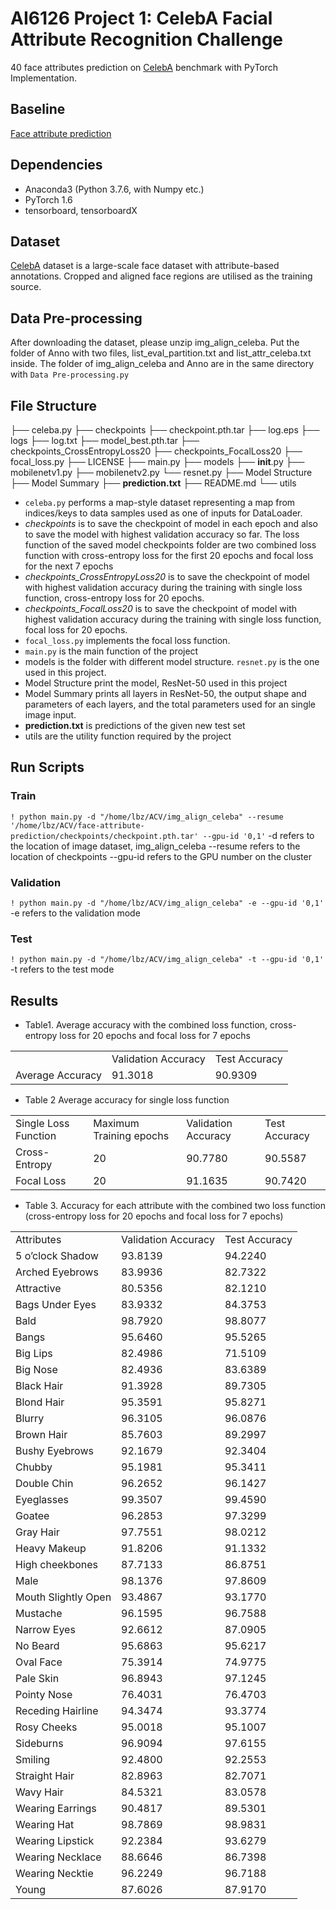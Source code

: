# AI6126 Project 1: CelebA Facial Attribute Recognition Challenge
40 face attributes prediction on [CelebA](http://mmlab.ie.cuhk.edu.hk/projects/CelebA.html) benchmark with PyTorch Implementation. 

## Baseline 

[Face attribute prediction](https://github.com/d-li14/face-attribute-prediction) 

## Dependencies

* Anaconda3 (Python 3.7.6, with Numpy etc.)
* PyTorch 1.6
* tensorboard, tensorboardX

## Dataset

[CelebA](http://mmlab.ie.cuhk.edu.hk/projects/CelebA.html) dataset is a large-scale face dataset with attribute-based annotations. Cropped and aligned face regions are utilised as the training source. 

## Data Pre-processing 

After downloading the dataset, please unzip img_align_celeba. Put the folder of Anno with two files, list_eval_partition.txt and list_attr_celeba.txt inside. The folder of img_align_celeba and Anno are in the same directory with `Data Pre-processing.py`

## File Structure

├── celeba.py
├── checkpoints
    ├── checkpoint.pth.tar
    ├── log.eps
    ├── logs
    ├── log.txt
    ├── model_best.pth.tar
├── checkpoints_CrossEntropyLoss20
├── checkpoints_FocalLoss20
├── focal_loss.py
├── LICENSE
├── main.py
├── models
    ├── __init__.py
    ├── mobilenetv1.py
    ├── mobilenetv2.py
    └── resnet.py
├── Model Structure
├── Model Summary
├── **prediction.txt**
├── README.md
└── utils

* `celeba.py` performs a map-style dataset representing a map from indices/keys to data samples used as one of inputs for DataLoader.
* *checkpoints* is to save the checkpoint of model in each epoch and also to save the model with highest validation accuracy so far. The loss function of the saved model checkpoints folder are two combined loss function with cross-entropy loss for the first 20 epochs and focal loss for the next 7 epochs
* *checkpoints_CrossEntropyLoss20* is to save the checkpoint of model with highest validation accuracy during the training with single loss function, cross-entropy loss for 20 epochs.
* *checkpoints_FocalLoss20* is to save the checkpoint of model with highest validation accuracy during the training with single loss function, focal loss for 20 epochs.
* `focal_loss.py` implements the focal loss function.
* `main.py` is the main function of the project
* models is the folder with different model structure. `resnet.py` is the one used in this project.
* Model Structure print the model, ResNet-50 used in this project
* Model Summary prints all layers in ResNet-50, the output shape and parameters of each layers, and the total parameters used for an single image input.
* **prediction.txt**  is predictions of the given new test set
* utils are the utility function required by the project

## Run Scripts 

### Train
`! python main.py -d "/home/lbz/ACV/img_align_celeba" --resume '/home/lbz/ACV/face-attribute-prediction/checkpoints/checkpoint.pth.tar' --gpu-id '0,1'`
-d refers to the location of image dataset, img_align_celeba
--resume refers to the location of checkpoints 
--gpu-id refers to the GPU number on the cluster 

### Validation 
`! python main.py -d "/home/lbz/ACV/img_align_celeba" -e --gpu-id '0,1' `
-e refers to the validation mode

### Test 
`! python main.py -d "/home/lbz/ACV/img_align_celeba" -t --gpu-id '0,1' `
-t refers to the test mode


## Results

* Table1. Average accuracy with the combined loss function, cross-entropy loss for 20 epochs and focal loss for 7 epochs 
<table class="table table-bordered table-striped table-condensed">
   <tr>
      <td></td>
      <td>Validation Accuracy </td>
      <td>Test Accuracy </td>
   </tr>
   <tr>
      <td>Average Accuracy </td>
      <td>91.3018 </td>
      <td>90.9309 </td>
   </tr>
</table>


* Table 2 Average accuracy for single loss function 
<table class="table table-bordered table-striped table-condensed">
   <tr>
      <td>Single Loss Function </td>
      <td>Maximum Training epochs </td>
      <td>Validation Accuracy </td>
      <td>Test Accuracy </td>
   </tr>
   <tr>
      <td>Cross-Entropy</td>
      <td>20</td>
      <td>90.7780 </td>
      <td>90.5587 </td>
   </tr>
   <tr>
      <td>Focal Loss</td>
      <td>20</td>
      <td>91.1635 </td>
      <td>90.7420 </td>
   </tr>
</table>


* Table 3. Accuracy for each attribute with the combined two loss function (cross-entropy loss for 20 epochs and focal loss for 7 epochs)
<table class="table table-bordered table-striped table-condensed">
   <tr>
      <td>Attributes </td>
      <td>Validation Accuracy </td>
      <td>Test Accuracy </td>
   </tr>
   <tr>
      <td>5 o’clock Shadow</td>
      <td>93.8139 </td>
      <td>94.2240 </td>
   </tr>
   <tr>
      <td>Arched Eyebrows</td>
      <td>83.9936 </td>
      <td>82.7322 </td>
   </tr>
   <tr>
      <td>Attractive</td>
      <td>80.5356 </td>
      <td>82.1210 </td>
   </tr>
   <tr>
      <td>Bags Under Eyes</td>
      <td>83.9332 </td>
      <td>84.3753 </td>
   </tr>
   <tr>
      <td>Bald</td>
      <td>98.7920 </td>
      <td>98.8077 </td>
   </tr>
   <tr>
      <td>Bangs</td>
      <td>95.6460 </td>
      <td>95.5265 </td>
   </tr>
   <tr>
      <td>Big Lips</td>
      <td>82.4986 </td>
      <td>71.5109 </td>
   </tr>
   <tr>
      <td>Big Nose</td>
      <td>82.4936 </td>
      <td>83.6389 </td>
   </tr>
   <tr>
      <td>Black Hair</td>
      <td>91.3928 </td>
      <td>89.7305 </td>
   </tr>
   <tr>
      <td>Blond Hair</td>
      <td>95.3591 </td>
      <td>95.8271 </td>
   </tr>
   <tr>
      <td>Blurry</td>
      <td>96.3105 </td>
      <td>96.0876 </td>
   </tr>
   <tr>
      <td>Brown Hair</td>
      <td>85.7603 </td>
      <td>89.2997 </td>
   </tr>
   <tr>
      <td>Bushy Eyebrows</td>
      <td>92.1679 </td>
      <td>92.3404 </td>
   </tr>
   <tr>
      <td>Chubby</td>
      <td>95.1981 </td>
      <td>95.3411 </td>
   </tr>
   <tr>
      <td>Double Chin</td>
      <td>96.2652 </td>
      <td>96.1427 </td>
   </tr>
   <tr>
      <td>Eyeglasses</td>
      <td>99.3507 </td>
      <td>99.4590 </td>
   </tr>
   <tr>
      <td>Goatee</td>
      <td>96.2853 </td>
      <td>97.3299 </td>
   </tr>
   <tr>
      <td>Gray Hair</td>
      <td>97.7551 </td>
      <td>98.0212 </td>
   </tr>
   <tr>
      <td>Heavy Makeup</td>
      <td>91.8206 </td>
      <td>91.1332 </td>
   </tr>
   <tr>
      <td>High cheekbones</td>
      <td>87.7133 </td>
      <td>86.8751 </td>
   </tr>
   <tr>
      <td>Male</td>
      <td>98.1376 </td>
      <td>97.8609 </td>
   </tr>
   <tr>
      <td>Mouth Slightly Open</td>
      <td>93.4867 </td>
      <td>93.1770 </td>
   </tr>
   <tr>
      <td>Mustache</td>
      <td>96.1595 </td>
      <td>96.7588 </td>
   </tr>
   <tr>
      <td>Narrow Eyes</td>
      <td>92.6612 </td>
      <td>87.0905 </td>
   </tr>
   <tr>
      <td>No Beard</td>
      <td>95.6863 </td>
      <td>95.6217 </td>
   </tr>
   <tr>
      <td>Oval Face</td>
      <td>75.3914 </td>
      <td>74.9775 </td>
   </tr>
   <tr>
      <td>Pale Skin</td>
      <td>96.8943 </td>
      <td>97.1245 </td>
   </tr>
   <tr>
      <td>Pointy Nose</td>
      <td>76.4031 </td>
      <td>76.4703 </td>
   </tr>
   <tr>
      <td>Receding Hairline</td>
      <td>94.3474 </td>
      <td>93.3774 </td>
   </tr>
   <tr>
      <td>Rosy Cheeks</td>
      <td>95.0018 </td>
      <td>95.1007 </td>
   </tr>
   <tr>
      <td>Sideburns</td>
      <td>96.9094 </td>
      <td>97.6155 </td>
   </tr>
   <tr>
      <td>Smiling</td>
      <td>92.4800 </td>
      <td>92.2553 </td>
   </tr>
   <tr>
      <td>Straight Hair</td>
      <td>82.8963 </td>
      <td>82.7071 </td>
   </tr>
   <tr>
      <td>Wavy Hair</td>
      <td>84.5321 </td>
      <td>83.0578 </td>
   </tr>
   <tr>
      <td>Wearing Earrings</td>
      <td>90.4817 </td>
      <td>89.5301 </td>
   </tr>
   <tr>
      <td>Wearing Hat</td>
      <td>98.7869 </td>
      <td>98.9831 </td>
   </tr>
   <tr>
      <td>Wearing Lipstick</td>
      <td>92.2384 </td>
      <td>93.6279 </td>
   </tr>
   <tr>
      <td>Wearing Necklace</td>
      <td>88.6646 </td>
      <td>86.7398 </td>
   </tr>
   <tr>
      <td>Wearing Necktie</td>
      <td>96.2249 </td>
      <td>96.7188 </td>
   </tr>
   <tr>
      <td>Young</td>
      <td>87.6026 </td>
      <td>87.9170 </td>
   </tr>
</table>


